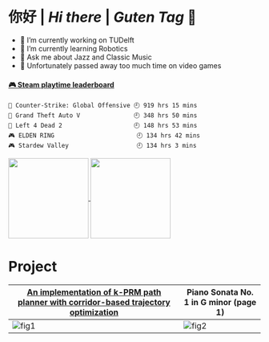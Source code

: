 #  你好 | *Hi there* | *Guten Tag* 👋

<!-- **smoggy-P/smoggy-P** is a ✨ _special_ ✨ repository because its `README.md` (this file) appears on your GitHub profile.

Here are some ideas to get you started:
 -->
- 🔭 I’m currently working on TUDelft
- 🌱 I’m currently learning Robotics
- 💬 Ask me about Jazz and Classic Music
- 🤔 Unfortunately passed away too much time on video games
<!-- steam-box start -->
#### <a href="https://gist.github.com/f3619d96b66a65726652b4fb75a18fe9" target="_blank">🎮 Steam playtime leaderboard</a>
```text
🔫 Counter-Strike: Global Offensive 🕘 919 hrs 15 mins
🚓 Grand Theft Auto V               🕘 348 hrs 50 mins
🧟 Left 4 Dead 2                    🕘 148 hrs 53 mins
🎮 ELDEN RING                       🕘 134 hrs 42 mins
🎮 Stardew Valley                   🕘 134 hrs 3 mins
```
<!-- Powered by https://github.com/YouEclipse/steam-box . -->
<!-- steam-box end -->

<a href="https://github.com/smoggy-P">
  <img align="center" src="https://github-readme-stats.vercel.app/api?username=smoggy-P&count_private=true&show_icons=true&show_icons=true&theme=buefy" height=160/>
</a>
<a href="https://github.com/smoggy-P">
  <img align="center" src="https://github-readme-stats.vercel.app/api/top-langs/?username=smoggy-P&hide=javascript,html,cmake&layout=compact&theme=buefy" height=160/>
</a>
<!-- jupyter%20notebook -->

# Project
|[An implementation of k-PRM path planner with corridor-based trajectory optimization](https://github.com/edmundwsy/RO47005-PDM-Final)|Piano Sonata No. 1 in G minor (page 1)|
|--|--|
|![fig1](https://github.com/edmundwsy/RO47005-PDM-Final/blob/master/figs/03.gif)|![fig2](https://user-images.githubusercontent.com/29809038/155034256-cc78ede1-d72b-4444-935b-bdaabe386782.png)|


